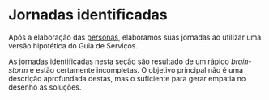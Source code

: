 # Jornadas identificadas

Após a elaboração das [personas](personas-identificadas.md), elaboramos suas jornadas ao utilizar uma versão hipotética do Guia de Serviços.

As jornadas identificadas nesta seção são resultado de um rápido _brain-storm_ e estão certamente incompletas. O objetivo principal não é uma descrição aprofundada destas, mas o suficiente para gerar empatia no desenho as soluções.

